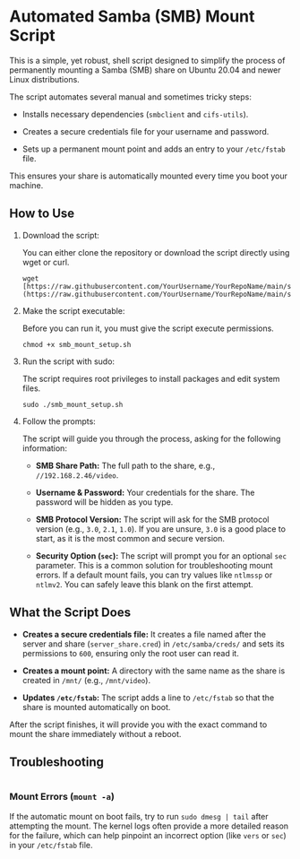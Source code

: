 # Automated Samba (SMB) Mount Script

This is a simple, yet robust, shell script designed to simplify the process of permanently mounting a Samba (SMB) share on Ubuntu 20.04 and newer Linux distributions.

The script automates several manual and sometimes tricky steps:

- Installs necessary dependencies (`smbclient` and `cifs-utils`).

- Creates a secure credentials file for your username and password.

- Sets up a permanent mount point and adds an entry to your `/etc/fstab` file.

This ensures your share is automatically mounted every time you boot your machine.

## How to Use

1. Download the script:
   
   You can either clone the repository or download the script directly using wget or curl.
   
   ```
   wget [https://raw.githubusercontent.com/YourUsername/YourRepoName/main/smb_mount_setup.sh](https://raw.githubusercontent.com/YourUsername/YourRepoName/main/smb_mount_setup.sh)
   ```

2. Make the script executable:
   
   Before you can run it, you must give the script execute permissions.
   
   ```
   chmod +x smb_mount_setup.sh
   ```

3. Run the script with sudo:
   
   The script requires root privileges to install packages and edit system files.
   
   ```
   sudo ./smb_mount_setup.sh
   ```

4. Follow the prompts:
   
   The script will guide you through the process, asking for the following information:
   
   - **SMB Share Path:** The full path to the share, e.g., `//192.168.2.46/video`.
   
   - **Username & Password:** Your credentials for the share. The password will be hidden as you type.
   
   - **SMB Protocol Version:** The script will ask for the SMB protocol version (e.g., `3.0`, `2.1`, `1.0`). If you are unsure, `3.0` is a good place to start, as it is the most common and secure version.
   
   - **Security Option (`sec`):** The script will prompt you for an optional `sec` parameter. This is a common solution for troubleshooting mount errors. If a default mount fails, you can try values like `ntlmssp` or `ntlmv2`. You can safely leave this blank on the first attempt.

## What the Script Does

- **Creates a secure credentials file:** It creates a file named after the server and share (`server_share.cred`) in `/etc/samba/creds/` and sets its permissions to `600`, ensuring only the root user can read it.

- **Creates a mount point:** A directory with the same name as the share is created in `/mnt/` (e.g., `/mnt/video`).

- **Updates `/etc/fstab`:** The script adds a line to `/etc/fstab` so that the share is mounted automatically on boot.

After the script finishes, it will provide you with the exact command to mount the share immediately without a reboot.

## Troubleshooting

# 

### Mount Errors (`mount -a`)

If the automatic mount on boot fails, try to run `sudo dmesg | tail` after attempting the mount. The kernel logs often provide a more detailed reason for the failure, which can help pinpoint an incorrect option (like `vers` or `sec`) in your `/etc/fstab` file.


